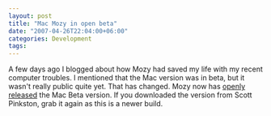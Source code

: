 ```yaml
---
layout: post
title: "Mac Mozy in open beta"
date: "2007-04-26T22:04:00+06:00"
categories: Development 
tags: 
---
```


A few days ago I blogged about how Mozy had saved my life with my recent computer troubles. I mentioned that the Mac version was in beta, but it wasn't really public quite yet. That has changed. Mozy now has <a href="https://mozy.com/mozy/macmozy">openly released</a> the Mac Beta version. If you downloaded the version from Scott Pinkston, grab it again as this is a newer build.